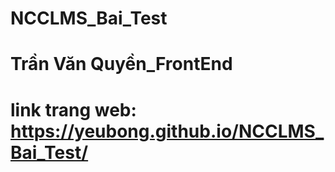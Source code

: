 # NCCLMS_Bai_Test
# Trần Văn Quyền_FrontEnd
# link trang web: https://yeubong.github.io/NCCLMS_Bai_Test/
